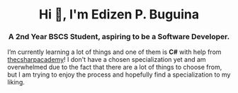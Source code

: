 <h1 align="center">Hi 👋, I'm Edizen P. Buguina</h1>
<h3 align="center">A 2nd Year BSCS Student, aspiring to be a Software Developer.</h3>

I’m currently learning a lot of things and one of them is **C#** with help from [thecsharpacademy](https://www.thecsharpacademy.com/)!
I don't have a chosen specialization yet and am overwhelmed due to the fact that there are a lot of things to choose from, but I am trying to enjoy the process and hopefully find a specialization to my liking.


<p align="left">
</p>

<!--
**zen-pb/zen-pb** is a ✨ _special_ ✨ repository because its `README.md` (this file) appears on your GitHub profile.
<h3 align="left">Connect with me:</h3>
Here are some ideas to get you started:

<h3 align="left">Languages and Tools:</h3>
<p align="left"> <a href="https://www.w3schools.com/cs/" target="_blank" rel="noreferrer"> <img src="https://raw.githubusercontent.com/devicons/devicon/master/icons/csharp/csharp-original.svg" alt="csharp" width="40" height="40"/> </a> <a href="https://www.linux.org/" target="_blank" rel="noreferrer">  </a> <a href="https://www.mysql.com/" target="_blank" rel="noreferrer"> <img src="https://raw.githubusercontent.com/devicons/devicon/master/icons/mysql/mysql-original-wordmark.svg" alt="mysql" width="40" height="40"/> </a> </p>

<img src="https://raw.githubusercontent.com/devicons/devicon/master/icons/linux/linux-original.svg" alt="linux" width="40" height="40"/>
- 🔭 I’m currently working on ...
- 
- 👯 I’m looking to collaborate on ...
- 🤔 I’m looking for help with ...
- 💬 Ask me about ...
- 📫 How to reach me: ...
- 😄 Pronouns: ...
- ⚡ Fun fact: ...
-->
